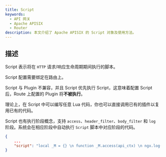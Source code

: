 ```yaml
---
title: Script
keywords:
  - API 网关
  - Apache APISIX
  - Router
description: 本文介绍了 Apache APISIX 的 Script 对象及使用方法。
---
```


<!--
#
# Licensed to the Apache Software Foundation (ASF) under one or more
# contributor license agreements.  See the NOTICE file distributed with
# this work for additional information regarding copyright ownership.
# The ASF licenses this file to You under the Apache License, Version 2.0
# (the "License"); you may not use this file except in compliance with
# the License.  You may obtain a copy of the License at
#
#     http://www.apache.org/licenses/LICENSE-2.0
#
# Unless required by applicable law or agreed to in writing, software
# distributed under the License is distributed on an "AS IS" BASIS,
# WITHOUT WARRANTIES OR CONDITIONS OF ANY KIND, either express or implied.
# See the License for the specific language governing permissions and
# limitations under the License.
#
-->

## 描述

Script 表示将在 `HTTP` 请求/响应生命周期期间执行的脚本。

Script 配置需要绑定在路由上。

Script 与 Plugin 不兼容，并且 Script 优先执行 Script，这意味着配置 Script 后，Route 上配置的 Plugin 将**不被执行**。

理论上，在 Script 中可以编写任意 Lua 代码，你也可以直接调用已有的插件以复用已有的代码。

Script 也有执行阶段概念，支持 `access`、`header_filter`、`body_filter` 和 `log` 阶段。系统会在相应阶段中自动执行 `Script` 脚本中对应阶段的代码。

```json
{
    ...
    "script": "local _M = {} \n function _M.access(api_ctx) \n ngx.log(ngx.INFO,\"hit access phase\") \n end \nreturn _M"
}
```
